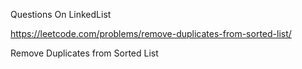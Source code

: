 Questions On LinkedList

https://leetcode.com/problems/remove-duplicates-from-sorted-list/

Remove Duplicates from Sorted List

